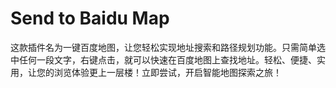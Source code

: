 # Send to Baidu Map
这款插件名为一键百度地图，让您轻松实现地址搜索和路径规划功能。只需简单选中任何一段文字，右键点击，就可以快速在百度地图上查找地址。轻松、便捷、实用，让您的浏览体验更上一层楼！立即尝试，开启智能地图探索之旅！
